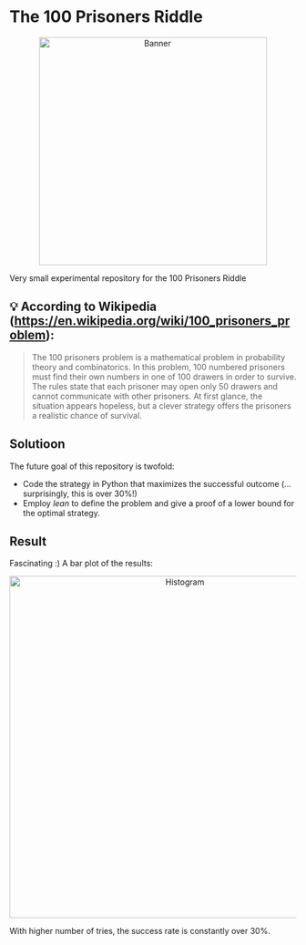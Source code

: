 # The 100 Prisoners Riddle

<p align="center">
<img width="400" height="400" src="https://upload.wikimedia.org/wikipedia/commons/0/05/100_prisoners_problem_qtl1.svg" alt="Banner">
</p>

Very small experimental repository for the 100 Prisoners Riddle

## 💡 According to Wikipedia (https://en.wikipedia.org/wiki/100_prisoners_problem):

>The 100 prisoners problem is a mathematical problem in probability theory and combinatorics. In this problem, 100 numbered prisoners must find their own numbers in one of 100 drawers in order to survive. The rules state that each prisoner may open only 50 drawers and cannot communicate with other prisoners. At first glance, the situation appears hopeless, but a clever strategy offers the prisoners a realistic chance of survival. 

## Solutioon

The future goal of this repository is twofold: 
 - Code the strategy in Python that maximizes the successful outcome (... surprisingly, this is over 30%!)
 - Employ *lean* to define the problem and give a proof of a lower bound for the optimal strategy. 

## Result

Fascinating :) A bar plot of the results:

<p align="center">
<img width="600" src="https://user-images.githubusercontent.com/263321/177413311-1426b169-90c7-4be9-988a-2cb65db77430.png" alt="Histogram">
</p>

With higher number of tries, the success rate is constantly over 30%.
